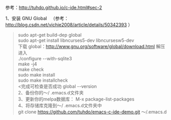 参考：http://tuhdo.github.io/c-ide.html#sec-2<br/>

1、安装  GNU Global   （参考：http://blog.csdn.net/vichie2008/article/details/50342393 ）<br/> 
>sudo apt-get build-dep global<br />
sudo apt-get install libncurses5-dev libncursesw5-dev<br />
下载 global：http://www.gnu.org/software/global/download.html 解压进入
<br/>./configure --with-sqlite3
<br/>make -j4
<br/>make check
<br/>sudo make install
<br/>sudo make installcheck<br/>
<完成可检查是否成功 global --version<br />
2、备份你的〜/ .emacs.d文件夹<br />
3、更新你的melpa数据库： M-x package-list-packages<br />
4、将存储库克隆到〜/ .emacs.d文件夹中<br /> git clone https://github.com/tuhdo/emacs-c-ide-demo.git 〜/.emacs.d


